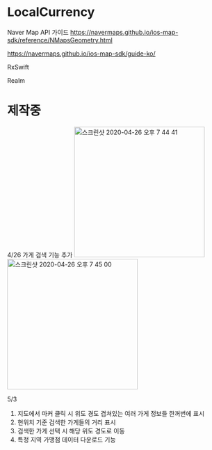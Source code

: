 # LocalCurrency


Naver Map API 가이드
https://navermaps.github.io/ios-map-sdk/reference/NMapsGeometry.html

https://navermaps.github.io/ios-map-sdk/guide-ko/

RxSwift

Realm

# 제작중 

4/26 
가게 검색 기능 추가
<img width="300" alt="스크린샷 2020-04-26 오후 7 44 41" src="https://user-images.githubusercontent.com/20080283/80305225-7dc52c80-87f6-11ea-9a93-c2bf78892448.png"> <img width="300" alt="스크린샷 2020-04-26 오후 7 45 00" src="https://user-images.githubusercontent.com/20080283/80305227-7f8ef000-87f6-11ea-9314-a292a74cfb13.png">

5/3
1. 지도에서 마커 클릭 시 위도 경도 겹쳐있는 여러 가게 정보들 한꺼번에 표시
2. 현위치 기준 검색한 가게들의 거리 표시
3. 검색한 가게 선택 시 해당 위도 경도로 이동
4. 특정 지역 가맹점 데이터 다운로드 기능


